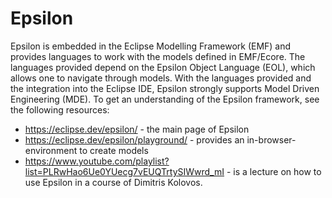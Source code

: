 # Epsilon
Epsilon is embedded in the Eclipse Modelling Framework (EMF) and provides languages to work with the models defined in EMF/Ecore. 
The languages provided depend on the Epsilon Object Language (EOL), which allows one to navigate through models. 
With the languages provided and the integration into the Eclipse IDE, Epsilon strongly supports Model Driven Engineering (MDE). 
To get an understanding of the Epsilon framework, see the following resources:
* https://eclipse.dev/epsilon/ - the main page of Epsilon
* https://eclipse.dev/epsilon/playground/ - provides an in-browser-environment to create models
* https://www.youtube.com/playlist?list=PLRwHao6Ue0YUecg7vEUQTrtySIWwrd_mI - is a lecture on how to use Epsilon in a course of Dimitris Kolovos.
